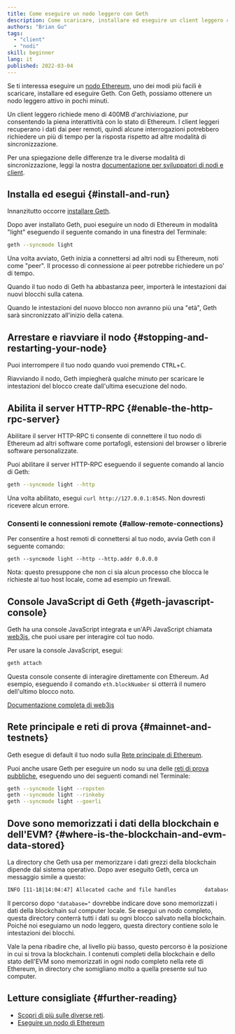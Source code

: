 ```yaml
---
title: Come eseguire un nodo leggero con Geth
description: Come scaricare, installare ed eseguire un client leggero con Geth.
authors: "Brian Gu"
tags:
  - "client"
  - "nodi"
skill: beginner
lang: it
published: 2022-03-04
---
```


Se ti interessa eseguire un [nodo Ethereum](/developers/docs/nodes-and-clients/), uno dei modi più facili è scaricare, installare ed eseguire Geth. Con Geth, possiamo ottenere un nodo leggero attivo in pochi minuti.

Un client leggero richiede meno di 400MB d'archiviazione, pur consentendo la piena interattività con lo stato di Ethereum. I client leggeri recuperano i dati dai peer remoti, quindi alcune interrogazioni potrebbero richiedere un più di tempo per la risposta rispetto ad altre modalità di sincronizzazione.

Per una spiegazione delle differenze tra le diverse modalità di sincronizzazione, leggi la nostra [documentazione per sviluppatori di nodi e client](/developers/docs/nodes-and-clients/#node-types).

## Installa ed esegui {#install-and-run}

Innanzitutto occorre [installare Geth](https://geth.ethereum.org/docs/install-and-build/installing-geth).

Dopo aver installato Geth, puoi eseguire un nodo di Ethereum in modalità "light" eseguendo il seguente comando in una finestra del Terminale:

```bash
geth --syncmode light
```

Una volta avviato, Geth inizia a connettersi ad altri nodi su Ethereum, noti come "peer". Il processo di connessione ai peer potrebbe richiedere un po' di tempo.

Quando il tuo nodo di Geth ha abbastanza peer, importerà le intestazioni dai nuovi blocchi sulla catena.

Quando le intestazioni del nuovo blocco non avranno più una "età", Geth sarà sincronizzato all'inizio della catena.

## Arrestare e riavviare il nodo {#stopping-and-restarting-your-node}

Puoi interrompere il tuo nodo quando vuoi premendo <kbd>CTRL</kbd>+<kbd>C</kbd>.

Riavviando il nodo, Geth impiegherà qualche minuto per scaricare le intestazioni del blocco create dall'ultima esecuzione del nodo.

## Abilita il server HTTP-RPC {#enable-the-http-rpc-server}

Abilitare il server HTTP-RPC ti consente di connettere il tuo nodo di Ethereum ad altri software come portafogli, estensioni del browser o librerie software personalizzate.

Puoi abilitare il server HTTP-RPC eseguendo il seguente comando al lancio di Geth:

```bash
geth --syncmode light --http
```

Una volta abilitato, esegui `curl http://127.0.0.1:8545`. Non dovresti ricevere alcun errore.

### Consenti le connessioni remote {#allow-remote-connections}

Per consentire a host remoti di connettersi al tuo nodo, avvia Geth con il seguente comando:

```
geth --syncmode light --http --http.addr 0.0.0.0
```

Nota: questo presuppone che non ci sia alcun processo che blocca le richieste al tuo host locale, come ad esempio un firewall.

## Console JavaScript di Geth {#geth-javascript-console}

Geth ha una console JavaScript integrata e un'APi JavaScript chiamata [web3js](https://github.com/ethereum/web3.js/), che puoi usare per interagire col tuo nodo.

Per usare la console JavaScript, esegui:

```bash
geth attach
```

Questa console consente di interagire direttamente con Ethereum. Ad esempio, eseguendo il comando `eth.blockNumber` si otterrà il numero dell'ultimo blocco noto.

[Documentazione completa di web3js](http://web3js.readthedocs.io/)

## Rete principale e reti di prova {#mainnet-and-testnets}

Geth esegue di default il tuo nodo sulla [Rete principale di Ethereum](/glossary/#mainnet/).

Puoi anche usare Geth per eseguire un nodo su una delle [reti di prova pubbliche](/networks/#testnets/), eseguendo uno dei seguenti comandi nel Terminale:

```bash
geth --syncmode light --ropsten
geth --syncmode light --rinkeby
geth --syncmode light --goerli
```

## Dove sono memorizzati i dati della blockchain e dell'EVM? {#where-is-the-blockchain-and-evm-data-stored}

La directory che Geth usa per memorizzare i dati grezzi della blockchain dipende dal sistema operativo. Dopo aver eseguito Geth, cerca un messaggio simile a questo:

```bash
INFO [11-18|14:04:47] Allocated cache and file handles         database=/Users/bgu/Library/Ethereum/testnet/geth/lightchaindata cache=768 handles=128
```

Il percorso dopo `"database="` dovrebbe indicare dove sono memorizzati i dati della blockchain sul computer locale. Se esegui un nodo completo, questa directory conterrà tutti i dati su ogni blocco salvato nella blockchain. Poiché noi eseguiamo un nodo leggero, questa directory contiene solo le intestazioni dei blocchi.

Vale la pena ribadire che, al livello più basso, questo percorso è la posizione in cui si trova la blockchain. I contenuti completi della blockchain e dello stato dell'EVM sono memorizzati in ogni nodo completo nella rete di Ethereum, in directory che somigliano molto a quella presente sul tuo computer.

## Letture consigliate {#further-reading}

- [Scopri di più sulle diverse reti](/developers/docs/networks/).
- [Eseguire un nodo di Ethereum](/run-a-node/)
